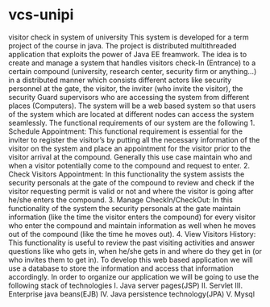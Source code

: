# vcs-unipi
visitor check in system of university 
This system is developed for a term project of the course in java. The project is distributed multithreaded application that exploits
the power of Java EE freamwork. The idea is to create and manage a system that handles visitors check-In (Entrance) to a certain compound 
(university, research center, security firm or anything…) in a distributed manner which consists different actors like security personnel 
at the gate, the visitor, the inviter (who invite the visitor), the security Guard supervisors who are accessing the system from different 
places (Computers).
The system will be a web based system so that users of the system which are located at different nodes can access the system seamlessly. 
The functional requirements of our system are the following
        1.	Schedule Appointment: This functional requirement is essential for the inviter to register the visitor’s by putting all the 
        necessary information of the visitor on the system and place an appointment for the visitor prior to the visitor arrival at the 
        compound. Generally this use case maintain who and when a visitor potentially come to the compound and request to enter.
        2.	Check Visitors Appointment: In this functionality the system assists the security personals at the gate of the compound to 
        review and check if the visitor requesting permit is valid or not and where the visitor is going after he/she enters the compound.
        3.	Manage CheckIn/CheckOut: In this functionality of the system the security personals at the gate maintain information 
        (like the time the visitor enters the compound) for every visitor who enter the compound and maintain information as well when he 
        moves out of the compound (like the time he moves out).
        4.	View Visitors History: This functionality is useful to review the past visiting activities and answer questions like who gets 
        in, when he/she gets in and where do they get in (or who invites them to get in).
To develop this web based application we will use a database to store the information and access that information accordingly. In order to 
organize our application we will be going to use the following stack of technologies 
        I.	Java server pages(JSP)
        II.	Servlet 
        III.	Enterprise java beans(EJB)
        IV.	Java persistence technology(JPA)
        V.	Mysql
